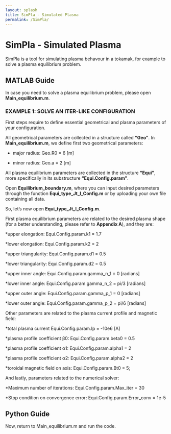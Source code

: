 ```yaml
---
layout: splash
title: SimPla - Simulated Plasma
permalink: /SimPla/
---
```


# SimPla - Simulated Plasma

SimPla is a tool for simulating plasma behavour in a tokamak, for example to solve a plasma equilibrium problem.

## MATLAB Guide

In case you need to solve a plasma equilibrium problem, please open **Main_equilibrium.m**.

### EXAMPLE 1: SOLVE AN ITER-LIKE CONFIGURATION

First steps require to define essential geometrical and plasma parameters of your configuration.

All geometrical parameters are collected in a structure called **“Geo”**. In **Main_equilibrium.m**, we define first two geometrical parameters: 

* major radius: Geo.R0 = 6 [m]

* minor radius: Geo.a = 2 [m] 


All plasma equilibrium parameters are collected in the structure **“Equi”**, more specifically in its substructure **“Equi.Config.param”**.

Open **Equilibrium_boundary.m**, where you can input desired parameters through the function **Equi_type_Jt_I_Config.m** or by uploading your own file containing all data.

So, let’s now open **Equi_type_Jt_I_Config.m**.

First plasma equilibrium parameters are related to the desired plasma shape (for a better understanding, please refer to **Appendix A**), and they are:

*upper elongation: Equi.Config.param.k1 = 1.7

*lower elongation: Equi.Config.param.k2 = 2

*upper triangularity: Equi.Config.param.d1 = 0.5

*lower triangularity: Equi.Config.param.d2 = 0.5

*upper inner angle: Equi.Config.param.gamma_n_1 = 0 [radians]

*lower inner angle: Equi.Config.param.gamma_n_2 = pi/3 [radians]

*upper outer angle: Equi.Config.param.gamma_p_1 = 0 [radians]

*lower outer angle: Equi.Config.param.gamma_p_2 = pi/6 [radians]

Other parameters are related to the plasma current profile and magnetic field:

*total plasma current Equi.Config.param.Ip = -10e6 [A]

*plasma profile coefficient β0: Equi.Config.param.beta0 = 0.5

*plasma profile coefficient α1: Equi.Config.param.alpha1 = 2

*plasma profile coefficient α2: Equi.Config.param.alpha2 = 2

*toroidal magnetic field on axis: Equi.Config.param.Bt0 = 5;

And lastly, parameters related to the numerical solver:

*Maximum number of iterations: Equi.Config.param.Max_iter = 30

*Stop condition on convergence error: Equi.Config.param.Error_conv = 1e-5


## Python Guide



Now, return to Main_equilibrium.m and run the code.

